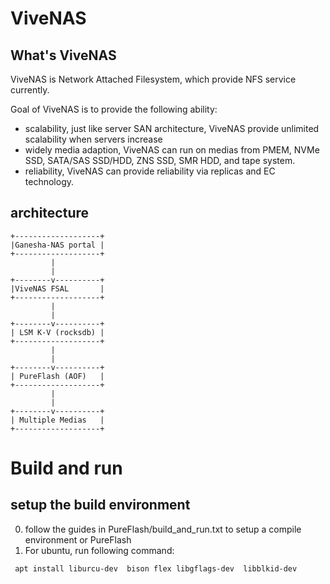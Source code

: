 # ViveNAS

## What's ViveNAS
ViveNAS is Network Attached Filesystem, which provide NFS  service currently.

Goal of ViveNAS is to provide the following ability:
  - scalability, just like server SAN architecture, ViveNAS provide unlimited scalability when servers increase
  - widely media adaption, ViveNAS can run on medias from PMEM, NVMe SSD, SATA/SAS SSD/HDD, ZNS SSD, SMR HDD, and tape system. 
  - reliability, ViveNAS can provide reliability via replicas and EC technology. 

  
## architecture
    +-------------------+
    |Ganesha-NAS portal |
    +-------------------+
             |
             |
    +--------v----------+
    |ViveNAS FSAL       |
    +-------------------+
             |
             |
    +--------v----------+
    | LSM K-V (rocksdb) |
    +-------------------+
             |
             |
    +--------v----------+
    | PureFlash (AOF)   |
    +-------------------+
             |
             |
    +--------v----------+
    | Multiple Medias   |
    +-------------------+
 


# Build and run
## setup the build environment
  0) follow the guides in PureFlash/build_and_run.txt to setup a compile environment or PureFlash
  1) For ubuntu, run following command:
```
 apt install liburcu-dev  bison flex libgflags-dev  libblkid-dev
```

